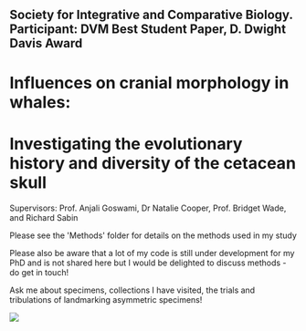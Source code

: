 ## Society for Integrative and Comparative Biology. Participant: DVM Best Student Paper, D. Dwight Davis Award

# Influences on cranial morphology in whales:
# Investigating the evolutionary history and diversity of the cetacean skull 


Supervisors: Prof. Anjali Goswami, Dr Natalie Cooper, Prof. Bridget Wade, and Richard Sabin

Please see the 'Methods' folder for details on the methods used in my study

Please also be aware that a lot of my code is still under development for my PhD and is not shared here but I would be delighted to discuss methods - do get in touch! 

Ask me about specimens, collections I have visited, the trials and tribulations of landmarking asymmetric specimens! 

![](https://media.giphy.com/media/ihMRYa5ULUGOJsLntS/giphy.gif)
